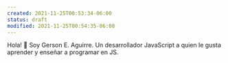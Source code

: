 ```yaml
---
created: 2021-11-25T00:53:34-06:00
status: draft
modified: 2021-11-25T00:54:35-06:00
---
```


Hola! 👋 Soy Gerson E. Aguirre. Un desarrollador JavaScript a quien le gusta aprender y enseñar a programar en JS. 

